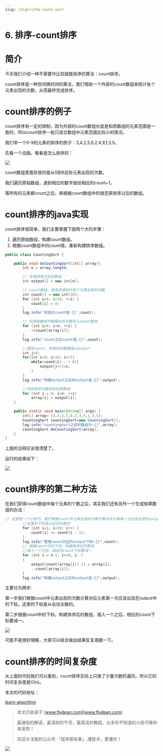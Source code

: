 ```yaml
---
slug: /algorithm-count-sort
---
```


# 6. 排序-count排序

# 简介

今天我们介绍一种不需要作比较就能排序的算法：count排序。

count排序是一种空间换时间的算法，我们借助一个外部的count数组来统计各个元素出现的次数，从而最终完成排序。

# count排序的例子

count排序有一定的限制，因为外部的count数组长度是和原数组的元素范围是一致的，所以count排序一般只适合数组中元素范围比较小的情况。

我们举一个0-9的元素的排序的例子：3,4,2,5,6,2,4,9,1,3,5。

先看一个动画，看看是怎么排序的：

![](https://img-blog.csdnimg.cn/20200709212450630.gif)

count数组里面存放的是从0到9这些元素出现的次数。

我们遍历原始数组，遇到相应的数字就给相应的count+1。

等所有的元素都count之后，再根据count数组中的值还原排序过后的数组。

# count排序的java实现

count排序很简单，我们主要掌握下面两个大的步骤：

1. 遍历原始数组，构建count数组。
2. 根据count数组中的count值，重新构建排序数组。

~~~java
public class CountingSort {

    public void doCountingSort(int[] array){
        int n = array.length;

        // 存储排序过后的数组
        int output[] = new int[n];

        // count数组，用来存储统计各个元素出现的次数
        int count[] = new int[10];
        for (int i=0; i<10; ++i) {
            count[i] = 0;
        }
        log.info("初始化count值:{}",count);

        // 将原始数组中数据出现次数存入count数组
        for (int i=0; i<n; ++i) {
            ++count[array[i]];
        }
        log.info("count之后count值:{}",count);

        //遍历count，将相应的数据插入output
        int j=0;
        for(int i=0; i<10; i++){
            while(count[i]-- > 0){
                output[j++]=i;
            }
        }
        log.info("构建output之后的output值:{}",output);

        //将排序后的数组写回原数组
        for (int i = 0; i<n; ++i)
            array[i] = output[i];
    }

    public static void main(String[] args) {
        int[] array= {3,4,2,5,6,2,4,9,1,3,5};
        CountingSort countingSort=new CountingSort();
        log.info("countingSort之前的数组为:{}",array);
        countingSort.doCountingSort(array);
    }
}
~~~

上面的注释应该很清楚了。

运行的结果如下：

![](https://img-blog.csdnimg.cn/20200709223002509.png?x-oss-process=image/watermark,type_ZmFuZ3poZW5naGVpdGk,shadow_0,text_aHR0cDovL3d3dy5mbHlkZWFuLmNvbQ==,size_30,color_8F8F8F,t_70)

# count排序的第二种方法

在我们获得count数组中每个元素的个数之后，其实我们还有另外一个生成结果数组的办法：

~~~java
// 这里是一个小技巧，我们根据count中元素出现的次数计算对应元素第一次应该出现在output中的下标。
        //这里的下标是从右往左数的
        for (int i=1; i<10; i++) {
            count[i] += count[i - 1];
        }
        log.info("整理count对应的output下标:{}",count);
        // 根据count中的下标，构建排序后的数组
        //插入一个之后，相应的count下标要减一
        for (int i = n-1; i>=0; i--)
        {
            output[count[array[i]]-1] = array[i];
            --count[array[i]];
        }
        log.info("构建output之后的output值:{}",output);
~~~

主要分为两步:

第一步我们根据count中元素出现的次数计算对应元素第一次应该出现在output中的下标。这里的下标是从右往左数的。

第二步根据count中的下标，构建排序后的数组，插入一个之后，相应的count下标要减一。

![](https://img-blog.csdnimg.cn/20200709223139978.png?x-oss-process=image/watermark,type_ZmFuZ3poZW5naGVpdGk,shadow_0,text_aHR0cDovL3d3dy5mbHlkZWFuLmNvbQ==,size_30,color_8F8F8F,t_70)

可能不是很好理解，大家可以结合输出结果反复琢磨一下。

# count排序的时间复杂度

从上面的代码我们可以看到，count排序实际上只做了少量次数的遍历。所以它的时间复杂度是O(n)。

本文的代码地址：

[learn-algorithm](https://github.com/ddean2009/learn-algorithm/tree/master/sorting)


> 本文已收录于 [www.flydean.com](www.flydean.com)
>
> 最通俗的解读，最深刻的干货，最简洁的教程，众多你不知道的小技巧等你来发现！
> 
> 欢迎关注我的公众号:「程序那些事」,懂技术，更懂你！

![](https://img-blog.csdnimg.cn/20200709152618916.png)

